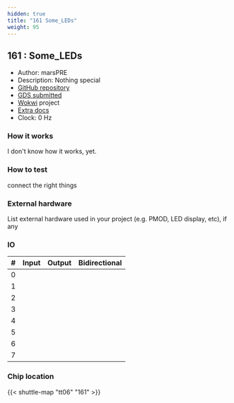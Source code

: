 ```yaml
---
hidden: true
title: "161 Some_LEDs"
weight: 95
---
```


## 161 : Some_LEDs

* Author: marsPRE
* Description: Nothing special 
* [GitHub repository](https://github.com/marsPRE/tinytapeout_workshop)
* [GDS submitted](https://github.com/marsPRE/tinytapeout_workshop/actions/runs/8673999176)
* [Wokwi](https://wokwi.com/projects/395055035944909825) project
* [Extra docs](None)
* Clock: 0 Hz

<!---

This file is used to generate your project datasheet. Please fill in the information below and delete any unused
sections.

You can also include images in this folder and reference them in the markdown. Each image must be less than
512 kb in size, and the combined size of all images must be less than 1 MB.
-->


### How it works

I don't know how it works, yet.

### How to test

connect the right things

### External hardware

List external hardware used in your project (e.g. PMOD, LED display, etc), if any


### IO

| # | Input          | Output         | Bidirectional   |
| - | -------------- | -------------- | --------------- |
| 0 |  |  |  |
| 1 |  |  |  |
| 2 |  |  |  |
| 3 |  |  |  |
| 4 |  |  |  |
| 5 |  |  |  |
| 6 |  |  |  |
| 7 |  |  |  |

### Chip location

{{< shuttle-map "tt06" "161" >}}
